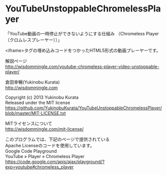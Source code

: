 YouTubeUnstoppableChromelessPlayer
==================================

「YouTube動画の一時停止ができないようにする仕組み （Chromeless Player（クロムレスプレーヤー））」

&lt;iframe&gt;タグの埋め込みコードをつかったHTML5形式の動画プレーヤーです。

解説ページ<br />
http://wisdommingle.com/youtube-chromeless-player-video-unstoppable-player/

倉田幸暢(Yukinobu Kurata)<br />
http://wisdommingle.com

Copyright (c) 2013 Yukinobu Kurata<br />
Released under the MIT license<br />
https://github.com/YukinobuKurata/YouTubeUnstoppableChromelessPlayer/blob/master/MIT-LICENSE.txt

MITライセンスについて<br />
http://wisdommingle.com/mit-license/

このプログラムでは、下記のページで提供されている<br />
Apache Licenseのコードを使用しています。<br />
Google Code Playground<br />
YouTube » Player » Chromeless Player<br />
https://code.google.com/apis/ajax/playground/?exp=youtube#chromeless_player

